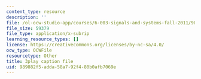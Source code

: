 ```yaml
---
content_type: resource
description: ''
file: /ol-ocw-studio-app/courses/6-003-signals-and-systems-fall-2011/989882f5adda58a792f480b0afb7069e_iWZNTM139xQ.vtt
file_size: 59379
file_type: application/x-subrip
learning_resource_types: []
license: https://creativecommons.org/licenses/by-nc-sa/4.0/
ocw_type: OCWFile
resourcetype: Other
title: 3play caption file
uid: 989882f5-adda-58a7-92f4-80b0afb7069e
---
```

